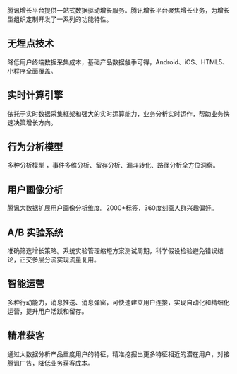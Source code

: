 腾讯增长平台提供一站式数据驱动增长服务。腾讯增长平台聚焦增长业务，为增长型组织定制开发了一系列的功能特性。

## 无埋点技术
降低用户终端数据采集成本，基础产品数据触手可得，Android、iOS、HTML5、小程序全面覆盖。

## 实时计算引擎
依托于实时数据采集框架和强大的实时运算能力，业务分析实时运作，帮助业务快速决策增长方向。

## 行为分析模型
多种分析模型 ，事件多维分析、留存分析、漏斗转化、路径分析全方位洞察。

## 用户画像分析
腾讯大数据扩展用户画像分析维度。2000+标签，360度刻画人群兴趣偏好。

## A/B 实验系统
准确筛选增长策略。系统实验管理缩短方案测试周期，科学假设检验避免错误结论，正交多层分流实现流量复用。

## 智能运营
多种行动能力，消息推送、消息弹窗，可快速建立用户连接，实现自动化和精细化运营，提升用户活跃和留存。

## 精准获客
通过大数据分析产品重度用户的特征，精准挖掘出更多特征相近的潜在用户，对接腾讯广告，降低业务获客成本。
